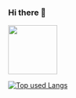 ### Hi there 👋

<!--
**welshonion/welshonion** is a ✨ _special_ ✨ repository because its `README.md` (this file) appears on your GitHub profile.

Here are some ideas to get you started:

- 🔭 I’m currently working on ...
- 🌱 I’m currently learning ...
- 👯 I’m looking to collaborate on ...
- 🤔 I’m looking for help with ...
- 💬 Ask me about ...
- 📫 How to reach me: ...
- 😄 Pronouns: ...
- ⚡ Fun fact: ...
-->
<!-- リポジトリステータス -->
<img height=100 src="https://github-readme-stats.vercel.app/api?username=welshonion&count_private=true&show_icons=true&theme=tokyonight"/>

<!-- ソースコード統計 -->
[![Top used Langs](https://github-readme-stats.vercel.app/api/top-langs/?username=welshonion&layout=compact&theme=tokyonight)](https://github.com/welshonion/)
